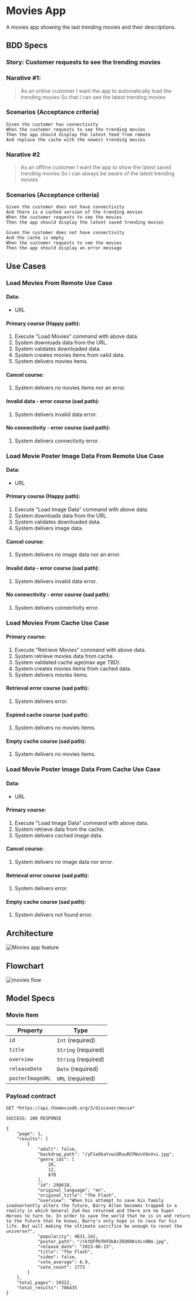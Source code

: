 # Movies App
A movies app showing the last trending movies and their descriptions.

## BDD Specs

### Story: Customer requests to see the trending movies


### Narative #1:

> As an online customer
I want the app to automatically load the trending movies
So that I can see the latest trending movies

### Scenarios (Acceptance criteria)

```
Given the customer has connectivity
When the customer requests to see the trending movies
Then the app should display the latest feed from remote
And replace the cache with the newest trending movies
```

### Narative #2

> As an offline customer
I want the app to show the latest saved trending movies
So I can always be aware of the latest trending movies


### Scenarios (Acceptance criteria)

```
Given the customer does not have connectivity
And there is a cached version of the trending movies
When the customer requests to see the movies
Then the app should display the latest saved trending movies

Given the customer does not have connectivity
And the cache is empty
When the customer requests to see the movies
Then the app should display an error message

```

## Use Cases

### Load Movies From Remote Use Case

#### Data:
 - URL

#### Primary course (Happy path):
1. Execute "Load Movies" command with above data.
2. System downloads data from the URL.
3. System validates downloaded data.
4. System creates movies items from valid data.
5. System delivers movies items.

#### Cancel course:
1. System delivers no movies items nor an error.

#### Invalid data - error course (sad path):
1. System delivers invalid data error.

#### No connectivity - error course (sad path):
1. System delivers connectivity error.

### Load Movie Poster Image Data From Remote Use Case

#### Data:
 - URL

#### Primary course (Happy path):
1. Execute "Load Image Data" command with above data.
2. System downloads data from the URL.
3. System validates downloaded data.
4. System delivers image data.

#### Cancel course:
1. System delivers no image data nor an error.

#### Invalid data - error course (sad path):
1. System delivers invalid data error.

#### No connectivity - error course (sad path):
1. System delivers connectivity error.

### Load Movies From Cache Use Case

#### Primary course:
1. Execute "Retrieve Movies" command with above data.
2. System retrieve movies data from cache.
3. System validated cache age(max age TBD).
4. System creates movies items from cached data.
5. System delivers movies items.

#### Retrieval error course (sad path):
1. System delivers error.

#### Expired cache course (sad path):
1. System delivers no movies items.

#### Empty cache course (sad path):
1. System delivers no movies items.


### Load Movie Poster Image Data From Cache Use Case

#### Data:
 - URL

#### Primary course:
1. Execute "Load Image Data" command with above data.
2. System retrieve data from the cache.
3. System delivers cached image data.

#### Cancel course:
1. System delivers no image data nor error.

#### Retrieval error course (sad path):
1. System delivers error.

#### Empty cache course (sad path):
1. System delivers not found error.

## Architecture

![Movies app feature](movies_architecture.png)


## Flowchart

![movies flow](movies_flowchart.png)

## Model Specs

### Movie Item

|  Property         | Type                  |
| ----------------- | --------------------- |
| `id`              |`Int`    (required)    |
| `title`           |`String` (required)    |
| `overview`        |`String` (required)    |
| `releaseDate`     |`Date`   (required)    |
| `posterImageURL`  |`URL`    (required)    |


### Payload contract

```
GET *https://api.themoviedb.org/3/discover/movie*

SUCCESS: 200 RESPONSE

{
    "page": 1,
    "results": [
        {
            "adult": false,
            "backdrop_path": "/yF1eOkaYvwiORauRCPWznV9xVvi.jpg",
            "genre_ids": [
                28,
                12,
                878
            ],
            "id": 298618,
            "original_language": "en",
            "original_title": "The Flash",
            "overview": "When his attempt to save his family inadvertently alters the future, Barry Allen becomes trapped in a reality in which General Zod has returned and there are no Super Heroes to turn to. In order to save the world that he is in and return to the future that he knows, Barry's only hope is to race for his life. But will making the ultimate sacrifice be enough to reset the universe?",
            "popularity": 4631.142,
            "poster_path": "/rktDFPbfHfUbArZ6OOOKsXcv0Bm.jpg",
            "release_date": "2023-06-13",
            "title": "The Flash",
            "video": false,
            "vote_average": 6.9,
            "vote_count": 1773
        }
    ],
    "total_pages": 39322,
    "total_results": 786435
}
```

